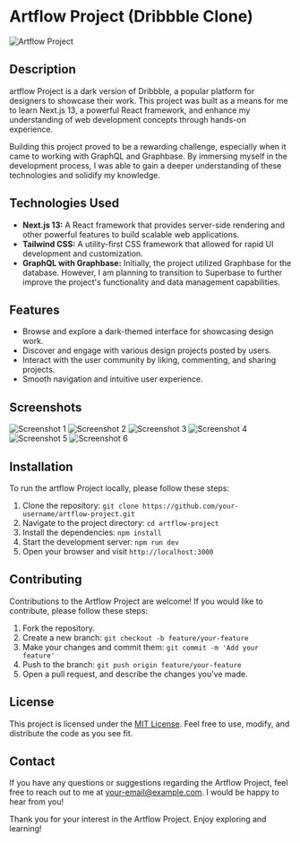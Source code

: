 # Artflow Project (Dribbble Clone)

![Artflow Project](./images/2.png)

## Description

artflow Project is a dark version of Dribbble, a popular platform for designers to showcase their work. This project was built as a means for me to learn Next.js 13, a powerful React framework, and enhance my understanding of web development concepts through hands-on experience.

Building this project proved to be a rewarding challenge, especially when it came to working with GraphQL and Graphbase. By immersing myself in the development process, I was able to gain a deeper understanding of these technologies and solidify my knowledge.

## Technologies Used

- **Next.js 13:** A React framework that provides server-side rendering and other powerful features to build scalable web applications.
- **Tailwind CSS:** A utility-first CSS framework that allowed for rapid UI development and customization.
- **GraphQL with Graphbase:** Initially, the project utilized Graphbase for the database. However, I am planning to transition to Superbase to further improve the project's functionality and data management capabilities.

## Features

- Browse and explore a dark-themed interface for showcasing design work.
- Discover and engage with various design projects posted by users.
- Interact with the user community by liking, commenting, and sharing projects.
- Smooth navigation and intuitive user experience.

## Screenshots

![Screenshot 1](./images/1.png)
![Screenshot 2](./images/3.png)
![Screenshot 3](./images/4.png)
![Screenshot 4](./images/5.png)
![Screenshot 5](./images/6.png)
![Screenshot 6](./images/7.png)

## Installation

To run the artflow Project locally, please follow these steps:

1. Clone the repository: `git clone https://github.com/your-username/artflow-project.git`
2. Navigate to the project directory: `cd artflow-project`
3. Install the dependencies: `npm install`
4. Start the development server: `npm run dev`
5. Open your browser and visit `http://localhost:3000`

## Contributing

Contributions to the Artflow Project are welcome! If you would like to contribute, please follow these steps:

1. Fork the repository.
2. Create a new branch: `git checkout -b feature/your-feature`
3. Make your changes and commit them: `git commit -m 'Add your feature'`
4. Push to the branch: `git push origin feature/your-feature`
5. Open a pull request, and describe the changes you've made.

## License

This project is licensed under the [MIT License](https://opensource.org/licenses/MIT). Feel free to use, modify, and distribute the code as you see fit.

## Contact

If you have any questions or suggestions regarding the Artflow Project, feel free to reach out to me at [your-email@example.com](mailto:your-email@example.com). I would be happy to hear from you!

Thank you for your interest in the Artflow Project. Enjoy exploring and learning!
